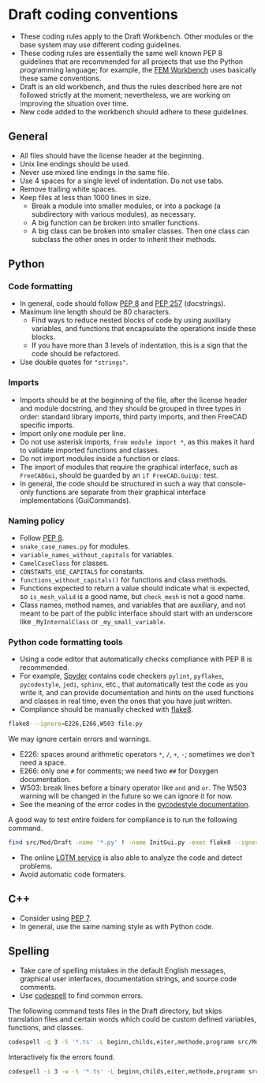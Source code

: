 # Draft coding conventions

- These coding rules apply to the Draft Workbench.
  Other modules or the base system may use different coding guidelines.
- These coding rules are essentially the same well known PEP 8 guidelines
  that are recommended for all projects that use the Python programming
  language;
  for example, the [FEM Workbench](../Fem)
  uses basically these same conventions.
- Draft is an old workbench, and thus the rules described here
  are not followed strictly at the moment;
  nevertheless, we are working on improving the situation over time.
- New code added to the workbench should adhere to these guidelines.

## General

- All files should have the license header at the beginning.
- Unix line endings should be used.
- Never use mixed line endings in the same file.
- Use 4 spaces for a single level of indentation. Do not use tabs.
- Remove trailing white spaces.
- Keep files at less than 1000 lines in size.
  - Break a module into smaller modules, or into a package
    (a subdirectory with various modules),
    as necessary.
  - A big function can be broken into smaller functions.
  - A big class can be broken into smaller classes.
    Then one class can subclass the other ones
    in order to inherit their methods.

## Python

### Code formatting

- In general, code should follow [PEP 8](https://www.python.org/dev/peps/pep-0008/)
  and [PEP 257](https://www.python.org/dev/peps/pep-0257/) (docstrings).
- Maximum line length should be 80 characters.
  - Find ways to reduce nested blocks of code by using auxiliary variables,
    and functions that encapsulate the operations inside these blocks.
  - If you have more than 3 levels of indentation, this is a sign
    that the code should be refactored.
- Use double quotes for `"strings"`.

### Imports

- Imports should be at the beginning of the file,
  after the license header and module docstring,
  and they should be grouped in three types in order:
  standard library imports, third party imports,
  and then FreeCAD specific imports.
- Import only one module per line.
- Do not use asterisk imports, `from module import *`, as this
  makes it hard to validate imported functions and classes.
- Do not import modules inside a function or class.
- The import of modules that require the graphical interface,
  such as `FreeCADGui`, should be guarded by an `if FreeCAD.GuiUp:` test.
- In general, the code should be structured in such a way
  that console-only functions are separate from their graphical interface
  implementations (GuiCommands).

### Naming policy

- Follow [PEP 8](https://www.python.org/dev/peps/pep-0008/).
- `snake_case_names.py` for modules.
- `variable_names_without_capitals` for variables.
- `CamelCaseClass` for classes.
- `CONSTANTS_USE_CAPITALS` for constants.
- `functions_without_capitals()` for functions and class methods.
- Functions expected to return a value should indicate what is expected,
  so `is_mesh_valid` is a good name, but `check_mesh` is not a good name.
- Class names, method names, and variables that are auxiliary,
  and not meant to be part of the public interface should start
  with an underscore like `_MyInternalClass` or `_my_small_variable`.

### Python code formatting tools

- Using a code editor that automatically checks compliance with PEP 8
  is recommended.
- For example, [Spyder](https://www.spyder-ide.org/)
  contains code checkers `pylint`, `pyflakes`, `pycodestyle`, `jedi`,
  `sphinx`, etc., that automatically test the code as you write it,
  and can provide documentation and hints on the used functions and classes
  in real time, even the ones that you have just written.
- Compliance should be manually checked with [flake8](https://flake8.pycqa.org/en/latest/).
```bash
flake8 --ignore=E226,E266,W503 file.py
```

We may ignore certain errors and warnings.
- E226: spaces around arithmetic operators `*`, `/`, `+`, `-`;
  sometimes we don't need a space.
- E266: only one `#` for comments; we need two `##` for Doxygen documentation.
- W503: break lines before a binary operator like `and` and `or`.
  The W503 warning will be changed in the future so we can ignore it for now.
- See the meaning of the error codes in the
  [pycodestyle documentation](http://pycodestyle.pycqa.org/en/latest/intro.html).

A good way to test entire folders for compliance is to run
the following command.
```bash
find src/Mod/Draft -name '*.py' ! -name InitGui.py -exec flake8 --ignore=E226,E266,W503 --max-line-length=100 '{}' '+'
```

- The online [LGTM service](https://lgtm.com/projects/g/FreeCAD/FreeCAD/latest/files/src/Mod/Draft/)
  is also able to analyze the code and detect problems.
- Avoid automatic code formaters.

## C++

- Consider using [PEP 7](https://www.python.org/dev/peps/pep-0007/).
- In general, use the same naming style as with Python code.

## Spelling

- Take care of spelling mistakes in the default English messages,
  graphical user interfaces, documentation strings, and source code comments.
- Use [codespell](https://github.com/codespell-project/codespell)
  to find common errors.

The following command tests files in the Draft directory,
but skips translation files and certain words which could be custom defined
variables, functions, and classes.
```bash
codespell -q 3 -S '*.ts' -L beginn,childs,eiter,methode,programm src/Mod/Draft
```

Interactively fix the errors found.
```bash
codespell -i 3 -w -S '*.ts' -L beginn,childs,eiter,methode,programm src/Mod/Draft
```
